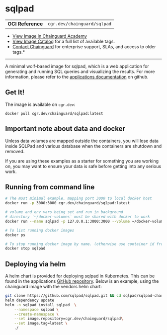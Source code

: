 <!--monopod:start-->
# sqlpad
| | |
| - | - |
| **OCI Reference** | `cgr.dev/chainguard/sqlpad` |


* [View Image in Chainguard Academy](https://edu.chainguard.dev/chainguard/chainguard-images/reference/sqlpad/overview/)
* [View Image Catalog](https://console.enforce.dev/images/catalog) for a full list of available tags.
* [Contact Chainguard](https://www.chainguard.dev/chainguard-images) for enterprise support, SLAs, and access to older tags.*

---
<!--monopod:end-->

A minimal wolf-based image for sqlpad, which is a web application for generating and running SQL queries and visualizing the results. For more information, please refer to the [applications documentation](https://github.com/sqlpad/sqlpad) on github.

## Get It!

The image is available on `cgr.dev`:

```
docker pull cgr.dev/chainguard/sqlpad:latest
```

## Important note about data and docker

Unless data volumes are mapped outside the containers, you will lose data inside SQLPad and various database when the containers are shutdown and removed.

If you are using these examples as a starter for something you are working on, you may want to ensure your data is safe before getting into any serious work.

## Running from command line

```sh
# The most minimal example, mapping port 3000 to local docker host
docker run -p 3000:3000 cgr.dev/chainguard/sqlpad:latest

# volume and env vars being set and run in background
# directory `~/docker-volumes` must be shared with docker to work
docker run --name sqlpad -p 127.0.0.1:3000:3000 --volume ~/docker-volumes/sqlpad-postgres:/var/lib/sqlpad --detach cgr.dev/chainguard/sqlpad:latest

# To list running docker images
docker ps

# To stop running docker image by name. (otherwise use container id from `docker ps`)
docker stop sqlpad
```

## Deploying via helm
A helm chart is provided for deploying sqlpad in Kubernetes. This can be found in the applications [GitHub repository](https://github.com/sqlpad/sqlpad/tree/master/sqlpad-charts).
Below is an example, using the chainguard image with the vendors helm chart:
```bash
git clone https://github.com/sqlpad/sqlpad.git && cd sqlpad/sqlpad-charts
helm dependency update
helm -n sqlpad install sqlpad  \
    --namespace sqlpad \
    --create-namespace \
    --set image.repository=cgr.dev/chainguard/sqlpad\
    --set image.tag=latest \
    ./
```